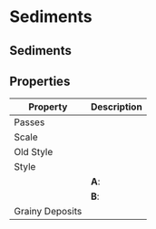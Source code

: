 # Sediments

## Sediments

## Properties

| Property        | Description |
| --------------- | ----------- |
| Passes          |             |
| Scale           |             |
| Old Style       |             |
| Style           |             |
|                 | **A**:      |
|                 | **B**:      |
| Grainy Deposits |             |
